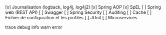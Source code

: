 [x] Journalisation (logback, log4j, log4j2)
[x] Spring AOP
[x] SpEL
[ ] Spring web (REST API)
[ ] Swagger
[ ] Spring Security
[ ] Auditing
[ ] Cache
[ ] Fichier de configuration et les profiles
[ ] JUnit
[ ] Microservices 

trace
debug
info
warn
error
